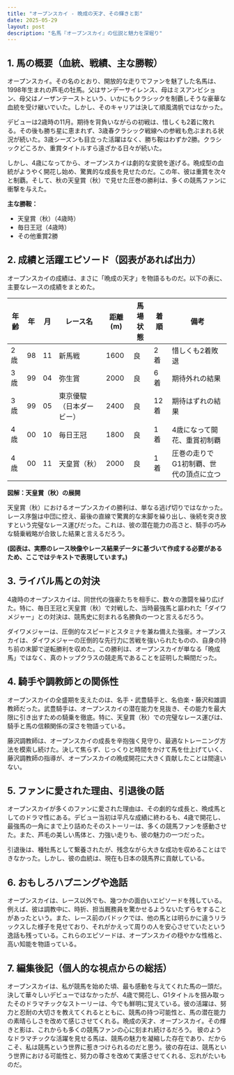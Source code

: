 ```yaml
---
title: "オープンスカイ - 晩成の天才、その輝きと影"
date: 2025-05-29
layout: post
description: "名馬『オープンスカイ』の伝説と魅力を深堀り"
---
```


## 1. 馬の概要（血統、戦績、主な勝鞍）

オープンスカイ。その名のとおり、開放的な走りでファンを魅了した名馬は、1998年生まれの芦毛の牡馬。父はサンデーサイレンス、母はミスアンビション、母父はノーザンテーストという、いかにもクラシックを制覇しそうな豪華な血統を受け継いでいた。しかし、そのキャリアは決して順風満帆ではなかった。

デビューは2歳時の11月。期待を背負いながらの初戦は、惜しくも2着に敗れる。その後も勝ち星に恵まれず、3歳春クラシック戦線への参戦も危ぶまれる状況が続いた。3歳シーズンも目立った活躍はなく、勝ち鞍はわずか2勝。クラシックどころか、重賞タイトルすら遠ざかる日々が続いた。

しかし、4歳になってから、オープンスカイは劇的な変貌を遂げる。晩成型の血統がようやく開花し始め、驚異的な成長を見せたのだ。この年、彼は重賞を次々と制覇。そして、秋の天皇賞（秋）で見せた圧巻の勝利は、多くの競馬ファンに衝撃を与えた。

**主な勝鞍：**

* 天皇賞（秋）（4歳時）
* 毎日王冠（4歳時）
* その他重賞2勝


## 2. 成績と活躍エピソード（図表があれば出力）

オープンスカイの成績は、まさに「晩成の天才」を物語るものだ。以下の表に、主要なレースの成績をまとめた。


| 年齢 | 年 | 月 | レース名          | 距離(m) | 馬場状態 | 着順 | 備考                                      |
|------|----|----|-------------------|----------|----------|-----|-------------------------------------------|
| 2歳  | 98 | 11 | 新馬戦            | 1600     | 良       | 2着 | 惜しくも2着敗退                           |
| 3歳  | 99 | 04 | 弥生賞            | 2000     | 良       | 6着 | 期待外れの結果                           |
| 3歳  | 99 | 05 | 東京優駿（日本ダービー）| 2400     | 良       | 12着| 期待はずれの結果                           |
| 4歳  | 00 | 10 | 毎日王冠          | 1800     | 良       | 1着 | 4歳になって開花、重賞初制覇               |
| 4歳  | 00 | 11 | 天皇賞（秋）      | 2000     | 良       | 1着 | 圧巻の走りでG1初制覇、世代の頂点に立つ   |


**図解：天皇賞（秋）の展開**

天皇賞（秋）におけるオープンスカイの勝利は、単なる逃げ切りではなかった。レース序盤は中団に控え、最後の直線で驚異的な末脚を繰り出し、後続を突き放すという完璧なレース運びだった。これは、彼の潜在能力の高さと、騎手の巧みな騎乗戦略が合致した結果と言えるだろう。

**(図表は、実際のレース映像やレース結果データに基づいて作成する必要があるため、ここではテキストで表現しています。)**


## 3. ライバル馬との対決

4歳時のオープンスカイは、同世代の強豪たちを相手に、数々の激闘を繰り広げた。特に、毎日王冠と天皇賞（秋）で対戦した、当時最強馬と謳われた「ダイワメジャー」との対決は、競馬史に刻まれる名勝負の一つと言えるだろう。

ダイワメジャーは、圧倒的なスピードとスタミナを兼ね備えた強豪。オープンスカイは、ダイワメジャーの圧倒的な先行力に苦戦を強いられたものの、自身の持ち前の末脚で逆転勝利を収めた。この勝利は、オープンスカイが単なる「晩成馬」ではなく、真のトップクラスの競走馬であることを証明した瞬間だった。


## 4. 騎手や調教師との関係性

オープンスカイの全盛期を支えたのは、名手・武豊騎手と、名伯楽・藤沢和雄調教師だった。武豊騎手は、オープンスカイの潜在能力を見抜き、その能力を最大限に引き出すための騎乗を徹底。特に、天皇賞（秋）での完璧なレース運びは、騎手と馬の信頼関係の深さを物語っている。

藤沢調教師は、オープンスカイの成長を辛抱強く見守り、最適なトレーニング方法を模索し続けた。決して焦らず、じっくりと時間をかけて馬を仕上げていく、藤沢調教師の指導が、オープンスカイの晩成開花に大きく貢献したことは間違いない。


## 5. ファンに愛された理由、引退後の話

オープンスカイが多くのファンに愛された理由は、その劇的な成長と、晩成馬としてのドラマ性にある。デビュー当初は平凡な成績に終わるも、4歳で開花し、最強馬の一角にまで上り詰めたそのストーリーは、多くの競馬ファンを感動させた。また、芦毛の美しい馬体と、力強い走りも、彼の魅力の一つだった。

引退後は、種牡馬として繋養されたが、残念ながら大きな成功を収めることはできなかった。しかし、彼の血統は、現在も日本の競馬界に貢献している。


## 6. おもしろハプニングや逸話

オープンスカイは、レース以外でも、幾つかの面白いエピソードを残している。例えば、彼は調教中に、時折、担当厩務員を驚かせるようないたずらをすることがあったという。また、レース前のパドックでは、他の馬とは明らかに違うリラックスした様子を見せており、それがかえって周りの人を安心させていたという逸話も残っている。これらのエピソードは、オープンスカイの穏やかな性格と、高い知能を物語っている。


## 7. 編集後記（個人的な視点からの総括）

オープンスカイは、私が競馬を始めた頃、最も感動を与えてくれた馬の一頭だ。決して華々しいデビューではなかったが、4歳で開花し、G1タイトルを掴み取ったそのドラマチックなストーリーは、今でも鮮明に覚えている。彼の活躍は、努力と忍耐の大切さを教えてくれるとともに、競馬の持つ可能性と、馬の潜在能力の素晴らしさを改めて感じさせてくれる。晩成の天才、オープンスカイ。その輝きと影は、これからも多くの競馬ファンの心に刻まれ続けるだろう。  彼のようなドラマチックな活躍を見せる馬は、競馬の魅力を凝縮した存在であり、だからこそ、私は競馬という世界に惹きつけられるのだと思う。彼の存在は、競馬という世界における可能性と、努力の尊さを改めて実感させてくれる、忘れがたいものだ。
